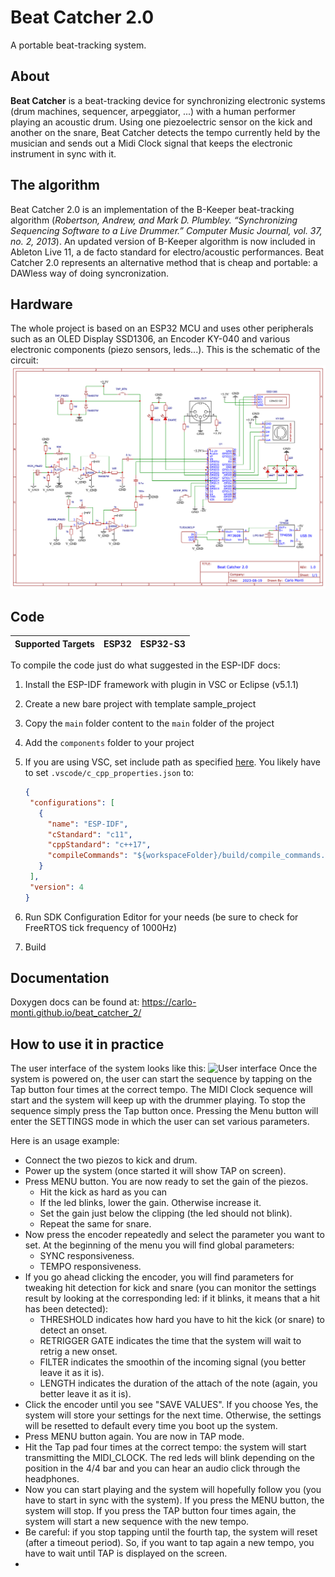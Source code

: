 # Beat Catcher 2.0
A portable beat-tracking system.

## About
**Beat Catcher** is a beat-tracking device for synchronizing electronic systems (drum machines, sequencer, arpeggiator, ...) with a human performer playing an acoustic drum. Using one piezoelectric sensor on the kick and another on the snare, Beat Catcher detects the tempo currently held by the musician and sends out a Midi Clock signal that keeps the electronic instrument in sync with it. 

## The algorithm
Beat Catcher 2.0 is an implementation of the B-Keeper beat-tracking algorithm (*Robertson, Andrew, and Mark D. Plumbley. “Synchronizing Sequencing Software to a Live Drummer.” Computer
Music Journal, vol. 37, no. 2, 2013*). An updated version of B-Keeper algorithm is now included in Ableton Live 11, a de facto standard for electro/acoustic performances. Beat Catcher 2.0 represents an alternative method that is cheap and portable: a DAWless way of doing syncronization.

## Hardware
The whole project is based on an ESP32 MCU and uses other peripherals such as an OLED Display SSD1306, an Encoder KY-040 and various electronic components (piezo sensors, leds...). This is the schematic of the circuit:
![Circuit image](img/circuito.png?raw=true "Circuit")

## Code

| Supported Targets | ESP32 | ESP32-S3 |
| ----------------- | ----- | -------- |

To compile the code just do what suggested in the ESP-IDF docs:

1. Install the ESP-IDF framework with plugin in VSC or Eclipse (v5.1.1)
2. Create a new bare project with template sample_project
3. Copy the `main` folder content to the `main` folder of the project
4. Add the `components` folder to your project
5. If you are using VSC, set include path as specified [here](https://github.com/espressif/vscode-esp-idf-extension/blob/master/docs/C_CPP_CONFIGURATION.md). You likely have to set `.vscode/c_cpp_properties.json` to:
   
   ```json
   {
    "configurations": [
      {
        "name": "ESP-IDF",
        "cStandard": "c11",
        "cppStandard": "c++17",
        "compileCommands": "${workspaceFolder}/build/compile_commands.json"
      }
    ],
    "version": 4
   }
     ```
7. Run SDK Configuration Editor for your needs (be sure to check for FreeRTOS tick frequency of 1000Hz)
8. Build

## Documentation

Doxygen docs can be found at: https://carlo-monti.github.io/beat_catcher_2/

## How to use it in practice

The user interface of the system looks like this:
![User interface](img/user_interface.png?raw=true "User interface")
Once the system is powered on, the user can start the sequence by tapping on the Tap button four times at the correct tempo. The MIDI Clock sequence will start and the system will keep up with the drummer playing. To stop the sequence simply press the Tap button once. Pressing the Menu button will enter the SETTINGS mode in which the user can set various parameters.

Here is an usage example:
- Connect the two piezos to kick and drum.
- Power up the system (once started it will show TAP on screen).
- Press MENU button. You are now ready to set the gain of the piezos.
  - Hit the kick as hard as you can
  - If the led blinks, lower the gain. Otherwise increase it.
  - Set the gain just below the clipping (the led should not blink).
  - Repeat the same for snare.
- Now press the encoder repeatedly and select the parameter you want to set. At the beginning of the menu you will find global parameters:
  - SYNC responsiveness.
  - TEMPO responsiveness.
- If you go ahead clicking the encoder, you will find parameters for tweaking hit detection for kick and snare (you can monitor the settings result by looking at the corresponding led: if it blinks, it means that a hit has been detected):
  - THRESHOLD indicates how hard you have to hit the kick (or snare) to detect an onset.
  - RETRIGGER GATE indicates the time that the system will wait to retrig a new onset.
  - FILTER indicates the smoothin of the incoming signal (you better leave it as it is).
  - LENGTH indicates the duration of the attach of the note (again, you better leave it as it is).
- Click the encoder until you see "SAVE VALUES". If you choose Yes, the system will store your settings for the next time. Otherwise, the settings will be resetted to default every time you boot up the system.
- Press MENU button again. You are now in TAP mode.
- Hit the Tap pad four times at the correct tempo: the system will start transmitting the MIDI_CLOCK. The red leds will blink depending on the position in the 4/4 bar and you can hear an audio click through the headphones.
- Now you can start playing and the system will hopefully follow you (you have to start in sync with the system). If you press the MENU button, the system will stop. If you press the TAP button four times again, the system will start a new sequence with the new tempo.
- Be careful: if you stop tapping until the fourth tap, the system will reset (after a timeout period). So, if you want to tap again a new tempo, you have to wait until TAP is displayed on the screen.
- 
